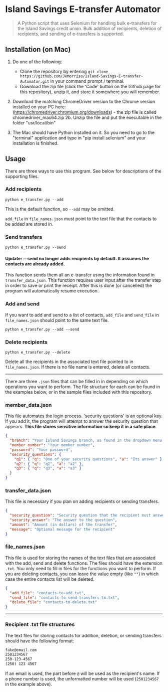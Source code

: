 # Island Savings E-transfer Automator

> A Python script that uses Selenium for handling bulk e-transfers for the Island Savings credit union. Bulk addition of recipients, deletion of recipients, and sending of e-transfers is supported.

## Installation (on Mac)

1. Do one of the following:

   - Clone the repository by entering `git clone https://github.com/JeMorriso/Island-Savings-E-transfer-Automator.git` in your command prompt / terminal.
   - Download the zip file (click the 'Code' button on the Github page for this repository), unzip it, and store it somewhere you will remember.

2. Download the matching ChromeDriver version to the Chrome version installed on your PC here: (https://chromedriver.chromium.org/downloads) - the zip file is called chromedriver_mac64.zip
   2b. Unzip the file and put the executable in the folder "usr/local/bin"

3. The Mac should have Python installed on it. So you need to go to the "terminal" application and type in "pip install selenium" and your installation is finished.

## Usage

There are three ways to use this program. See below for descriptions of the supporting files.

### Add recipients

`python e_transfer.py --add`

This is the default function, so `--add` may be omitted.

`add_file` in `file_names.json` must point to the text file that the contacts to be added are stored in.

### Send transfers

`python e_transfer.py --send`

#### **Update: --send no longer adds recipients by default. It assumes the contacts are already added.**

This function sends them all an e-transfer using the information found in `transfer_data.json`. This function requires user input after the transfer step in order to save or print the receipt. After this is done (or cancelled) the program will automatically resume execution.

### Add and send

If you want to add and send to a list of contacts, `add_file` and `send_file` in `file_names.json` should point to the same text file.

`python e_transfer.py --add --send`

### Delete recipients

`python e_transfer.py --delete`

Delete all the recipients in the associated text file pointed to in `file_names.json`. If there is no file name is entered, delete all contacts.

---

There are three `.json` files that can be filled in in depending on which operations you want to perform. The file structure for each can be found in the examples below, or in the sample files included with this repository.

### member_data.json

This file automates the login process. 'security questions' is an optional key. If you add it, the program will attempt to answer the security question that appears. **This file stores sensitive information so keep it in a safe place**.

```json
{
  "branch": "Your Island Savings branch, as found in the dropdown menu when you login",
  "member_number": "Your member number",
  "password": "Your password",
  "security_questions": {
    "q1": { "q": "One of your security questions", "a": "Its answer" },
    "q2": { "q": "q2", "a": "a2" },
    "q3": { "q": "q3", "a": "a3" }
  }
}
```

### transfer_data.json

This file is necessary if you plan on adding recipients or sending transfers.

```json
{
  "security_question": "Security question that the recipient must answer",
  "security_answer": "The answer to the question",
  "amount": "Amount (in dollars) of the transfer",
  "message": "Optional message for the recipient"
}
```

### file_names.json

This file is used for storing the names of the text files that are associated with the add, send and delete functions. The files should have the extension `.txt`. You only need to fill in files for the functions you want to perform. If you are deleting contacts, you can leave the value empty (like `""`) in which case the entire contacts list will be deleted.

```json
{
  "add_file": "contacts-to-add.txt",
  "send_file": "contacts-to-send-transfers-to.txt",
  "delete_file": "contacts-to-delete.txt"
}
```

---

### Recipient .txt file structures

The text files for storing contacts for addition, deletion, or sending transfers should have the following format:

```txt
fake@email.com
2501234567
250-123-4567
(250) 123 4567
```

If an email is used, the part before `@` will be used as the recipient's name. If a phone number is used, the unformatted number will be used (`2501234567` in the example above).
